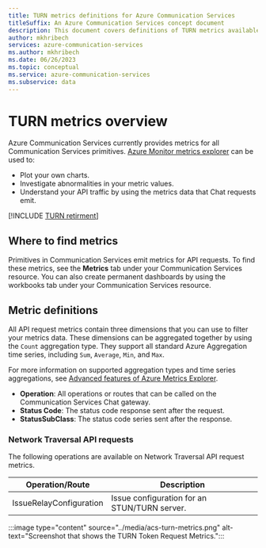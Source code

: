 ```yaml
---
title: TURN metrics definitions for Azure Communication Services
titleSuffix: An Azure Communication Services concept document
description: This document covers definitions of TURN metrics available in the Azure portal.
author: mkhribech
services: azure-communication-services
ms.author: mkhribech
ms.date: 06/26/2023
ms.topic: conceptual
ms.service: azure-communication-services
ms.subservice: data
---
```

# TURN metrics overview

Azure Communication Services currently provides metrics for all Communication Services primitives. [Azure Monitor metrics explorer](../../../azure-monitor\essentials\analyze-metrics.md) can be used to:

- Plot your own charts.
- Investigate abnormalities in your metric values.
- Understand your API traffic by using the metrics data that Chat requests emit.

[!INCLUDE [TURN retirment](../../includes/turn-retirement.md)]

## Where to find metrics

Primitives in Communication Services emit metrics for API requests. To find these metrics, see the **Metrics** tab under your Communication Services resource. You can also create permanent dashboards by using the workbooks tab under your Communication Services resource.

## Metric definitions

All API request metrics contain three dimensions that you can use to filter your metrics data. These dimensions can be aggregated together by using the `Count` aggregation type. They support all standard Azure Aggregation time series, including `Sum`, `Average`, `Min`, and `Max`.

For more information on supported aggregation types and time series aggregations, see [Advanced features of Azure Metrics Explorer](../../../azure-monitor/essentials/metrics-charts.md#aggregation).

- **Operation**: All operations or routes that can be called on the Communication Services Chat gateway.
- **Status Code**: The status code response sent after the request.
- **StatusSubClass**: The status code series sent after the response.

### Network Traversal API requests

The following operations are available on Network Traversal API request metrics.

| Operation/Route    | Description                                                                                    |
| -------------------- | ---------------------------------------------------------------------------------------------- |
| IssueRelayConfiguration       | Issue configuration for an STUN/TURN server. |

:::image type="content" source="../media/acs-turn-metrics.png" alt-text="Screenshot that shows the TURN Token Request Metrics.":::
